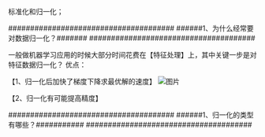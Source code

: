标准化和归一化；

######################################
######1、为什么经常要对数据归一化？#######
######################################

一般做机器学习应用的时候大部分时间花费在【特征处理】上，其中关键一步是对特征数据归一化？
优点：

【1、归一化后加快了梯度下降求最优解的速度】
![图片](https://user-images.githubusercontent.com/38878365/180198779-cec5030a-d0ee-41fe-a7f2-55aa33e6cf08.png)


【2、归一化有可能提高精度】














######################################
######1、归一化的类型有哪些？###########
######################################
















